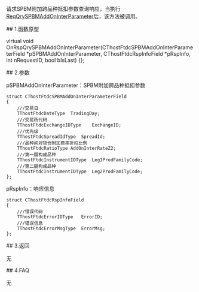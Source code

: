 <p>请求SPBM附加跨品种抵扣参数查询响应，当执行<a href="../../CTHOSTFTDCTRADERSPI/REQQRYSPBMADDONINTERPARAMETER/">ReqQrySPBMAddOnInterParameter</a>后，该方法被调用。</p>
<span class="anchor" id="21b60f25-0fe1-42ad-8d52-43633c64794b"></span>
## 1.函数原型
<p>virtual void OnRspQrySPBMAddOnInterParameter(CThostFtdcSPBMAddOnInterParameterField *pSPBMAddOnInterParameter, CThostFtdcRspInfoField *pRspInfo, int nRequestID, bool bIsLast) {};</p>
<span class="anchor" id="dde1350f-9e5a-4159-bdc8-2a2e4addb6d1"></span>
## 2.参数
<p>pSPBMAddOnInterParameter：SPBM附加跨品种抵扣参数</p>
<pre><code>struct CThostFtdcSPBMAddOnInterParameterField
{
    ///交易日
    TThostFtdcDateType  TradingDay;
    ///交易所代码
    TThostFtdcExchangeIDType    ExchangeID;
    ///优先级
    TThostFtdcSpreadIdType  SpreadId;
    ///品种间对锁仓附加费率折扣比例
    TThostFtdcRatioType AddOnInterRateZ2;
    ///第一腿构成品种
    TThostFtdcInstrumentIDType  Leg1ProdFamilyCode;
    ///第二腿构成品种
    TThostFtdcInstrumentIDType  Leg2ProdFamilyCode;
};
</code></pre>
<p>pRspInfo：响应信息</p>
<pre><code>struct CThostFtdcRspInfoField
{
    ///错误代码
    TThostFtdcErrorIDType   ErrorID;
    ///错误信息
    TThostFtdcErrorMsgType  ErrorMsg;
};
</code></pre>
<span class="anchor" id="ca608369-585b-48a6-9c02-5331ae646299"></span>
## 3.返回
<p>无</p>
<span class="anchor" id="19080f29-6270-43ad-b260-d52b16ff92fe"></span>
## 4.FAQ
<p>无</p>
